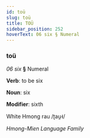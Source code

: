 ```yaml
---
id: toü
slug: toü
title: TOÜ
sidebar_position: 252
hoverText: 06 six § Numeral
---
```


### toü

*06 six* **§** Numeral

**Verb**: to be six

**Noun**: six

**Modifier**: sixth

White Hmong rau /ʈau̯˧/

*Hmong-Mien Language Family*